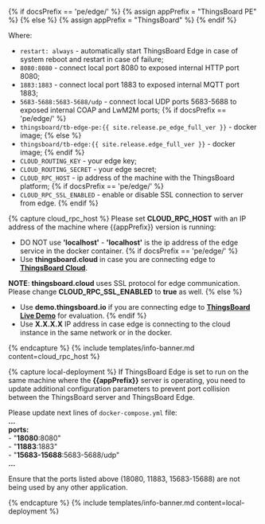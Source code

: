 {% if docsPrefix == 'pe/edge/' %}
{% assign appPrefix = "ThingsBoard PE" %}
{% else %}
{% assign appPrefix = "ThingsBoard" %}
{% endif %}

Where:    
- `restart: always` - automatically start ThingsBoard Edge in case of system reboot and restart in case of failure;
- `8080:8080` - connect local port 8080 to exposed internal HTTP port 8080;
- `1883:1883` - connect local port 1883 to exposed internal MQTT port 1883;
- `5683-5688:5683-5688/udp` - connect local UDP ports 5683-5688 to exposed internal COAP and LwM2M ports;
{% if docsPrefix == 'pe/edge/' %}
- `thingsboard/tb-edge-pe:{{ site.release.pe_edge_full_ver }}` - docker image;
{% else %}
- `thingsboard/tb-edge:{{ site.release.edge_full_ver }}` - docker image;
{% endif %}
- `CLOUD_ROUTING_KEY` - your edge key;
- `CLOUD_ROUTING_SECRET` - your edge secret;
- `CLOUD_RPC_HOST` - ip address of the machine with the ThingsBoard platform;
{% if docsPrefix == 'pe/edge/' %}
- `CLOUD_RPC_SSL_ENABLED` - enable or disable SSL connection to server from edge.
{% endif %}

{% capture cloud_rpc_host %}
Please set **CLOUD_RPC_HOST** with an IP address of the machine where {{appPrefix}} version is running:
* DO NOT use **'localhost'** - **'localhost'** is the ip address of the edge service in the docker container.
{% if docsPrefix == 'pe/edge/' %}
* Use **thingsboard.cloud** in case you are connecting edge to [**ThingsBoard Cloud**](https://thingsboard.cloud/signup).

**NOTE**: **thingsboard.cloud** uses SSL protocol for edge communication.
Please change **CLOUD_RPC_SSL_ENABLED** to **true** as well.
{% else %}
* Use **demo.thingsboard.io** if you are connecting edge to [**ThingsBoard Live Demo**](https://demo.thingsboard.io/signup) for evaluation.
{% endif %}
* Use **X.X.X.X** IP address in case edge is connecting to the cloud instance in the same network or in the docker.

{% endcapture %}
{% include templates/info-banner.md content=cloud_rpc_host %}

{% capture local-deployment %}
If ThingsBoard Edge is set to run on the same machine where the **{{appPrefix}}** server is operating, you need to update additional configuration parameters to prevent port collision between the ThingsBoard server and ThingsBoard Edge. 

Please update next lines of `docker-compose.yml` file:
<br>**...**
<br>**ports:**
<br> - "**18080**:8080"
<br> - "**11883**:1883"
<br> - "**15683-15688**:5683-5688/udp"
<br>**...**

Ensure that the ports listed above (18080, 11883, 15683-15688) are not being used by any other application.

{% endcapture %}
{% include templates/info-banner.md content=local-deployment %}

